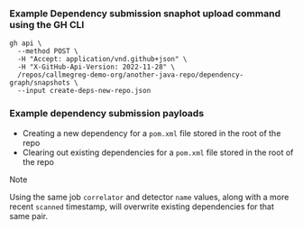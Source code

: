 ### Example Dependency submission snaphot upload command using the GH CLI

```
gh api \
  --method POST \
  -H "Accept: application/vnd.github+json" \
  -H "X-GitHub-Api-Version: 2022-11-28" \
  /repos/callmegreg-demo-org/another-java-repo/dependency-graph/snapshots \
  --input create-deps-new-repo.json
```

### Example dependency submission payloads

- Creating a new dependency for a `pom.xml` file stored in the root of the repo
- Clearing out existing dependencies for a `pom.xml` file stored in the root of the repo

> [!NOTE]
> Using the same job `correlator` and detector `name` values, along with a more recent `scanned` timestamp, will overwrite existing dependencies for that same pair.
